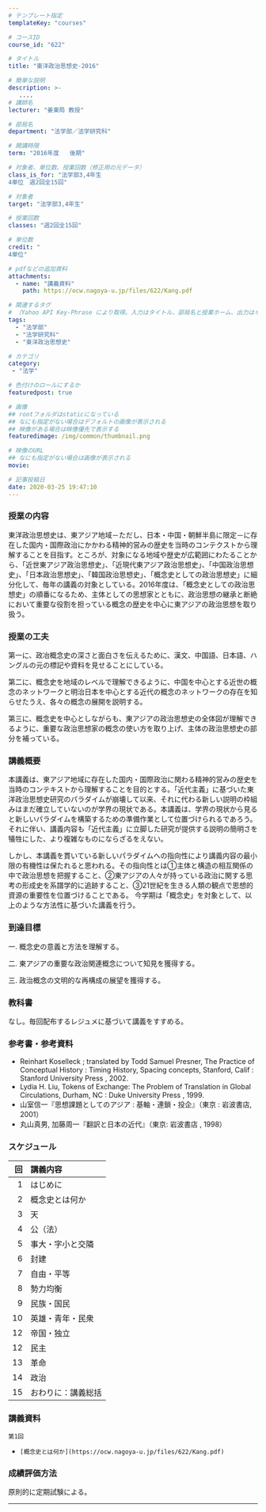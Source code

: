 ```yaml
---
# テンプレート指定
templateKey: "courses"

# コースID
course_id: "622"

# タイトル
title: "東洋政治思想史-2016"

# 簡単な説明
description: >-
   ....
# 講師名
lecturer: "姜東局 教授"

# 部局名
department: "法学部／法学研究科"

# 開講時限
term: "2016年度	後期"

# 対象者、単位数、授業回数（修正用の元データ）
class_is_for: "法学部3,4年生
4単位　週2回全15回"

# 対象者
target: "法学部3,4年生"

# 授業回数
classes: "週2回全15回"

# 単位数
credit: "
4単位"

# pdfなどの追加資料
attachments:
  - name: "講義資料" 
    path: https://ocw.nagoya-u.jp/files/622/Kang.pdf

# 関連するタグ
# （Yahoo API Key-Phrase により取得。入力はタイトル、部局名と授業ホーム、出力はキーフレーズ（tags））
tags:
  - "法学部"
  - "法学研究科"
  - "東洋政治思想史"

# カテゴリ
category:
 - "法学"

# 色付けのロールにするか
featuredpost: true

# 画像
## rootフォルダはstaticになっている
## なにも指定がない場合はデフォルトの画像が表示される
## 映像がある場合は映像優先で表示する
featuredimage: /img/common/thumbnail.png

# 映像のURL
## なにも指定がない場合は画像が表示される
movie: 

# 記事投稿日
date: 2020-03-25 19:47:10
---
```


### 授業の内容

東洋政治思想史は、東アジア地域－ただし、日本・中国・朝鮮半島に限定－に存在した国内・国際政治にかかわる精神的営みの歴史を当時のコンテクストから理解することを目指す。ところが、対象になる地域や歴史が広範囲にわたることから、「近世東アジア政治思想史」、「近現代東アジア政治思想史」、「中国政治思想史」、「日本政治思想史」、「韓国政治思想史」、「概念史としての政治思想史」に細分化して、毎年の講義の対象としている。2016年度は、「概念史としての政治思想史」の順番になるため、主体としての思想家とともに、政治思想の継承と断絶において重要な役割を担っている概念の歴史を中心に東アジアの政治思想を取り扱う。


### 授業の工夫

第一に、政冶概念史の深さと面白さを伝えるために、漢文、中国語、日本語、ハングルの元の標記や資料を見せることにしている。

第二に、概念史を地域のレベルで理解できるように、中国を中心とする近世の概念のネットワークと明治日本を中心とする近代の概念のネットワークの存在を知らせたうえ、各々の概念の展開を説明する。 

第三に、概念史を中心としながらも、東アジアの政治思想史の全体図が理解できるように、重要な政治思想家の概念の使い方を取り上げ、主体の政治思想史の部分を補っている。





### 講義概要

本講義は、東アジア地域に存在した国内・国際政治に関わる精神的営みの歴史を当時のコンテキストから理解することを目的とする。「近代主義」に基づいた東洋政治思想史研究のパラダイムが崩壊して以来、それに代わる新しい説明の枠組みはまだ確立していないのが学界の現状である。本講義は、学界の現状から見ると新しいパラダイムを構築するための準備作業として位置づけられるであろう。それに伴い、講義内容も「近代主義」に立脚した研究が提供する説明の簡明さを犠牲にした、より複雑なものにならざるをえない。

しかし、本講義を貫いている新しいパラダイムへの指向性により講義内容の最小限の有機性は保たれると思われる。その指向性とは①主体と構造の相互関係の中で政治思想を把握すること、②東アジアの人々が持っている政治に関する思考の形成史を系譜学的に追跡すること、③21世紀を生きる人類の観点で思想的資源の重要性を位置づけることである。
今学期は「概念史」を対象として、以上のような方法性に基づいた講義を行う。

### 到達目標

一. 概念史の意義と方法を理解する。  

二. 東アジアの重要な政治関連概念について知見を獲得する。  

三. 政治概念の文明的な再構成の展望を獲得する。

### 教科書

なし。毎回配布するレジュメに基づいて講義をすすめる。

### 参考書・参考資料

* Reinhart Koselleck ; translated by Todd Samuel Presner, The Practice of Conceptual History : Timing History, Spacing concepts, Stanford, Calif : Stanford University Press , 2002.
* Lydia H. Liu, Tokens of Exchange: The Problem of Translation in Global Circulations, Durham, NC : Duke University Press , 1999.
* 山室信一『思想課題としてのアジア : 基軸・連鎖・投企』（東京 : 岩波書店, 2001）
* 丸山真男, 加藤周一『翻訳と日本の近代』（東京: 岩波書店 , 1998）





### スケジュール

|回  | 講義内容     |
|--:|:---------|
|1  | はじめに     |
|2  | 概念史とは何か  |
|3  | 天        |
|4  | 公（法）     |
|5  | 事大・字小と交隣 |
|6  | 封建       |
|7  | 自由・平等    |
|8  | 勢力均衡     |
|9  | 民族・国民    |
|10 | 英雄・青年・民衆 |
|12 | 帝国・独立    |
|12 | 民主       |
|13 | 革命       |
|14 | 政治       |
|15 | おわりに：講義総括|


### 講義資料


  
    第1回
  
  
  -     [概念史とは何か](https://ocw.nagoya-u.jp/files/622/Kang.pdf) 






### 成績評価方法

原則的に定期試験による。





-----